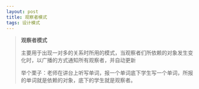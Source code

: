 ```yaml
---
layout: post
title: 观察者模式
tags: 设计模式
---
```


> **观察者模式**
>
> 主要用于出现一对多的关系时所用的模式，当观察者们所依赖的对象发生变化时，以广播的方式通知所有观察者，并自动更新
>
> 举个栗子：老师在讲台上听写单词，报一个单词底下学生写一个单词，所报的单词就是依赖的对象，底下的学生就是观察者。